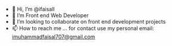 - 👋 Hi, I’m @ifaisall
- 👀 I’m Front end Web Developer
- 💞️ I’m looking to collaborate on front end development projects
- 📫 How to reach me ... for contact use my personal email: imuhammadfaisal707@gmail.com

<!---
ifaisall/ifaisall is a ✨ special ✨ repository because its `README.md` (this file) appears on your GitHub profile.
You can click the Preview link to take a look at your changes.
--->
